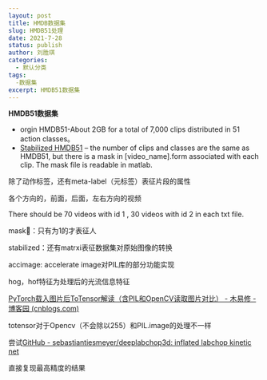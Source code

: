 ```yaml
---
layout: post
title: HMDB数据集
slug: HMDB51处理
date: 2021-7-28
status: publish
author: 刘胜琪
categories: 
  - 默认分类
tags: 
  -数据集
excerpt: HMDB51数据集
---
```


**HMDB51数据集**

- orgin HMDB51-About 2GB for a total of 7,000 clips distributed in 51 action classes。
- [Stabilized HMDB51](http://serre-lab.clps.brown.edu/wp-content/uploads/2013/10/hmdb51_sta.rar) – the number of clips and classes are the same as HMDB51, but there is a mask in [video_name].form associated with each clip. The mask file is readable in matlab.

除了动作标签，还有meta-label（元标签）表征片段的属性

各个方向的，前面，后面，左右方向的视频

There should be 70 videos with id 1 , 30 videos with id 2 in each txt file.

mask:ice_cream:：只有为1的才表征人

stabilized：还有matrxi表征数据集对原始图像的转换

accimage: accelerate image对PIL库的部分功能实现

hog，hof特征为处理后的光流信息特征

[PyTorch载入图片后ToTensor解读（含PIL和OpenCV读取图片对比） - 木易修 - 博客园 (cnblogs.com)](https://www.cnblogs.com/ocean1100/p/9494640.html)

totensor对于Opencv（不会除以255）和PIL.image的处理不一样

尝试[GitHub - sebastiantiesmeyer/deeplabchop3d: inflated labchop kinetic net](https://github.com/sebastiantiesmeyer/deeplabchop3d)

直接复现最高精度的结果

